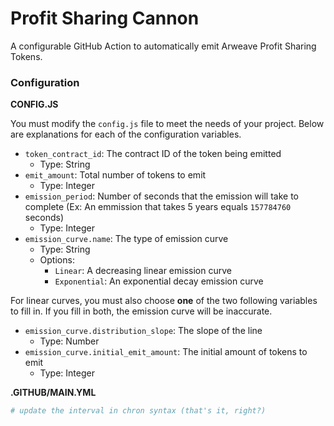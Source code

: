 # Profit Sharing Cannon

A configurable GitHub Action to automatically emit Arweave Profit Sharing Tokens.

### Configuration

**CONFIG.JS**

You must modify the `config.js` file to meet the needs of your project. Below are explanations for each of the configuration variables.

- `token_contract_id`: The contract ID of the token being emitted
  - Type: String
- `emit_amount`: Total number of tokens to emit
  - Type: Integer
- `emission_period`: Number of seconds that the emission will take to complete (Ex: An emmission that takes 5 years equals `157784760` seconds)
  - Type: Integer
- `emission_curve.name`: The type of emission curve
  - Type: String
  - Options:
    - `Linear`: A decreasing linear emission curve
    - `Exponential`: An exponential decay emission curve

For linear curves, you must also choose **one** of the two following variables to fill in. If you fill in both, the emission curve will be inaccurate.

- `emission_curve.distribution_slope`: The slope of the line
  - Type: Number
- `emission_curve.initial_emit_amount`: The initial amount of tokens to emit
  - Type: Integer

**.GITHUB/MAIN.YML**

```yml
# update the interval in chron syntax (that's it, right?)
```